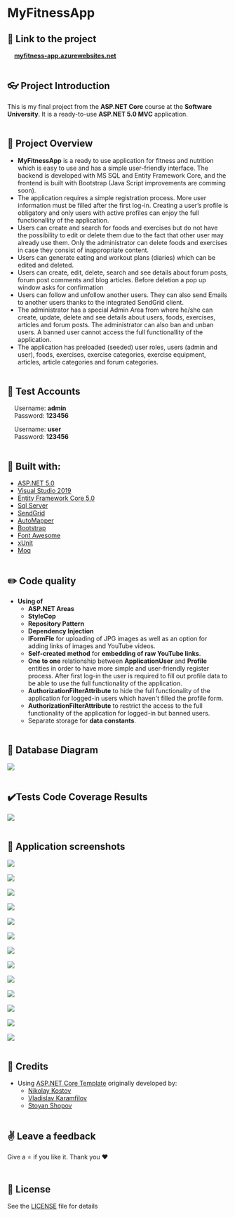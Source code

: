 # MyFitnessApp

## 🔗 **Link to the project**
&nbsp;&nbsp;&nbsp;&nbsp;**[myfitness-app.azurewebsites.net](https://myfitness-app.azurewebsites.net/)**
<br/><br/>

## :eyeglasses: Project Introduction
This is my final project from the **ASP.NET Core** course at the **Software University**. It is a ready-to-use **ASP.NET 5.0 MVC** application.
<br/><br/>

## 📝 Project Overview
-	**MyFitnessApp** is a ready to use application for fitness and nutrition which is easy to use and has a simple user-friendly interface. The backend is developed with MS SQL and Entity Framework Core, and the frontend is built with Bootstrap (Java Script improvements are comming soon).
-	The application requires a simple registration process. More user information must be filled after the first log-in. Creating a user’s profile is obligatory and only users with active profiles can enjoy the full functionallity of the application.
-	Users can create and search for foods and exercises but do not have the possibility to edit or delete them due to the fact that other user may already use them. Only the administrator can delete foods and exercises in case they consist of inappropriate content.
-	Users can generate eating and workout plans (diaries) which can be edited and deleted.
-	Users can create, edit, delete, search and see details about forum posts, forum post comments and blog articles. Before deletion a pop up window asks for confirmation
-	Users can follow and unfollow another users. They can also send Emails to another users thanks to the integrated SendGrid client.
-	The administrator has a special Admin Area from where he/she can create, update, delete and see details about users, foods, exercises, articles and forum posts. The administrator can also ban and unban users. A banned user cannot access the full functionallity of the application.
-	The application has preloaded (seeded) user roles, users (admin and user), foods, exercises, exercise categories, exercise equipment, articles, article categories and forum categories.
<br/><br/>

## 🧪 Test Accounts
&nbsp;&nbsp;&nbsp;&nbsp;Username: **admin**  
&nbsp;&nbsp;&nbsp;&nbsp;Password: **123456**  

&nbsp;&nbsp;&nbsp;&nbsp;Username: **user**  
&nbsp;&nbsp;&nbsp;&nbsp;Password: **123456** 
<br/><br/>

## :hammer: Built with:
* [ASP.NET 5.0](https://github.com/dotnet/aspnetcore)
* [Visual Studio 2019](https://github.com/github/VisualStudio)
* [Entity Framework Core 5.0](https://github.com/dotnet/efcore)
* [Sql Server](https://www.microsoft.com/en-us/sql-server/sql-server-downloads)
* [SendGrid](https://github.com/sendgrid)
* [AutoMapper](https://github.com/AutoMapper/AutoMapper)
* [Bootstrap](https://github.com/twbs/bootstrap)
* [Font Awesome](https://fontawesome.com/)
* [xUnit](https://github.com/xunit/xunit)
* [Moq](https://github.com/moq/moq)
<br/><br/>

## :pencil2: Code quality 
- **Using of**
   * **ASP.NET Areas**
   * **StyleCop**
   * **Repository Pattern**
   * **Dependency Injection**
   * **IFormFle** for uploading of JPG images as well as an option for adding links of images and YouTube videos.
   * **Self-created method** for **embedding of raw YouTube links**.
   * **One to one** relationship between **ApplicationUser** and **Profile** entities in order to have more simple and user-friendly register process. After first log-in the user is required to fill out profile data to be able to use the full functionality of the application.
   * **AuthorizationFilterAttribute** to hide the full functionality of the application for logged-in users which haven't filled the profile form.
   * **AuthorizationFilterAttribute** to restrict the access to the full functionality of the application for logged-in but banned users.
   * Separate storage for **data constants**.
<br/><br/>

## :wrench: Database Diagram
<kbd><img src="https://github.com/GeorgiGradev/MyFitnessApp/blob/main/MyFitnessApp/AppScreenshots/Database%20Diagram%2007.08.2021.jpg" /></kbd>
<br/><br/>

## ✔️Tests Code Coverage Results
<kbd><img src="https://github.com/GeorgiGradev/MyFitnessApp/blob/main/MyFitnessApp/AppScreenshots/Test%20Code%20Coverage%2016.08.2021.PNG" /></kbd>
<br/><br/>

## 📸 Application screenshots
<kbd><img src="https://github.com/GeorgiGradev/MyFitnessApp/blob/main/MyFitnessApp/AppScreenshots/01.Home%20Page%20-%20MyFitnessApp.png" /></kbd>
<br/><br/>
<kbd><img src="https://github.com/GeorgiGradev/MyFitnessApp/blob/main/MyFitnessApp/AppScreenshots/02.Home%20Page%20-%20MyFitnessApp.png" /></kbd>
<br/><br/>
<kbd><img src="https://github.com/GeorgiGradev/MyFitnessApp/blob/main/MyFitnessApp/AppScreenshots/03.My%20Profile%20-%20MyFitnessApp.png" /></kbd>
<br/><br/>
<kbd><img src="https://github.com/GeorgiGradev/MyFitnessApp/blob/main/MyFitnessApp/AppScreenshots/04.All%20users%20-%20MyFitnessApp.png" /></kbd>
<br/><br/>
<kbd><img src="https://github.com/GeorgiGradev/MyFitnessApp/blob/main/MyFitnessApp/AppScreenshots/05.%20Muscle%20groups%20-%20MyFitnessApp.png" /></kbd>
<br/><br/>
<kbd><img src="https://github.com/GeorgiGradev/MyFitnessApp/blob/main/MyFitnessApp/AppScreenshots/06.All%20exercises%20-%20MyFitnessApp.png" /></kbd>
<br/><br/>
<kbd><img src="https://github.com/GeorgiGradev/MyFitnessApp/blob/main/MyFitnessApp/AppScreenshots/07.Exercise%20Diary%20-%20MyFitnessApp.png" /></kbd>
<br/><br/>
<kbd><img src="https://github.com/GeorgiGradev/MyFitnessApp/blob/main/MyFitnessApp/AppScreenshots/08.Food%20diary%20-%20MyFitnessApp.png" /></kbd>
<br/><br/>
<kbd><img src="https://github.com/GeorgiGradev/MyFitnessApp/blob/main/MyFitnessApp/AppScreenshots/09.Forum%20post-%20MyFitnessApp.png" /></kbd>
<br/><br/>
<kbd><img src="https://github.com/GeorgiGradev/MyFitnessApp/blob/main/MyFitnessApp/AppScreenshots/10.All%20articles%20-%20MyFitnessApp.png" /></kbd>
<br/><br/>
<kbd><img src="https://github.com/GeorgiGradev/MyFitnessApp/blob/main/MyFitnessApp/AppScreenshots/11.Article%20-%20MyFitnessApp.png" /></kbd>
<br/><br/>
<kbd><img src="https://github.com/GeorgiGradev/MyFitnessApp/blob/main/MyFitnessApp/AppScreenshots/12.Admin%20dashboard%20-%20MyFitnessApp.png" /></kbd>
<br/><br/>
<kbd><img src="https://github.com/GeorgiGradev/MyFitnessApp/blob/main/MyFitnessApp/AppScreenshots/13.Admin%20area%20Users%20-%20MyFitnessApp.png" /></kbd>
<br/><br/>

## :handshake: Credits
- Using [ASP.NET Core Template](https://github.com/NikolayIT/ASP.NET-Core-Template) originally developed by:
   * [Nikolay Kostov](https://github.com/NikolayIT)
   * [Vladislav Karamfilov](https://github.com/vladislav-karamfilov)
   * [Stoyan Shopov](https://github.com/StoyanShopov)
<br/><br/>

## :v: Leave a feedback
Give a :star: if you like it.
Thank you ❤️
<br/><br/>

## 📖 License
See the [LICENSE](https://github.com/GeorgiGradev/MyFitnessApp/blob/main/LICENSE) file for details
